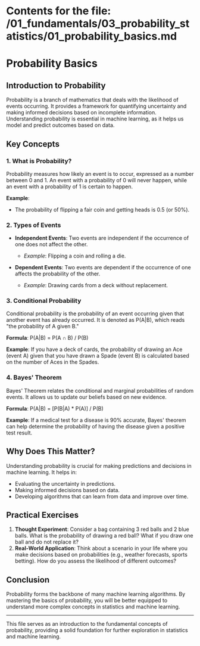 # Contents for the file: /01_fundamentals/03_probability_statistics/01_probability_basics.md

# Probability Basics

## Introduction to Probability
Probability is a branch of mathematics that deals with the likelihood of events occurring. It provides a framework for quantifying uncertainty and making informed decisions based on incomplete information. Understanding probability is essential in machine learning, as it helps us model and predict outcomes based on data.

## Key Concepts

### 1. What is Probability?
Probability measures how likely an event is to occur, expressed as a number between 0 and 1. An event with a probability of 0 will never happen, while an event with a probability of 1 is certain to happen.

**Example**: 
- The probability of flipping a fair coin and getting heads is 0.5 (or 50%).

### 2. Types of Events
- **Independent Events**: Two events are independent if the occurrence of one does not affect the other. 
  - *Example*: Flipping a coin and rolling a die.
  
- **Dependent Events**: Two events are dependent if the occurrence of one affects the probability of the other.
  - *Example*: Drawing cards from a deck without replacement.

### 3. Conditional Probability
Conditional probability is the probability of an event occurring given that another event has already occurred. It is denoted as P(A|B), which reads "the probability of A given B."

**Formula**: 
P(A|B) = P(A ∩ B) / P(B)

**Example**: 
If you have a deck of cards, the probability of drawing an Ace (event A) given that you have drawn a Spade (event B) is calculated based on the number of Aces in the Spades.

### 4. Bayes' Theorem
Bayes' Theorem relates the conditional and marginal probabilities of random events. It allows us to update our beliefs based on new evidence.

**Formula**: 
P(A|B) = [P(B|A) * P(A)] / P(B)

**Example**: 
If a medical test for a disease is 90% accurate, Bayes' theorem can help determine the probability of having the disease given a positive test result.

## Why Does This Matter?
Understanding probability is crucial for making predictions and decisions in machine learning. It helps in:
- Evaluating the uncertainty in predictions.
- Making informed decisions based on data.
- Developing algorithms that can learn from data and improve over time.

## Practical Exercises
1. **Thought Experiment**: Consider a bag containing 3 red balls and 2 blue balls. What is the probability of drawing a red ball? What if you draw one ball and do not replace it?
2. **Real-World Application**: Think about a scenario in your life where you make decisions based on probabilities (e.g., weather forecasts, sports betting). How do you assess the likelihood of different outcomes?

## Conclusion
Probability forms the backbone of many machine learning algorithms. By mastering the basics of probability, you will be better equipped to understand more complex concepts in statistics and machine learning.

---

This file serves as an introduction to the fundamental concepts of probability, providing a solid foundation for further exploration in statistics and machine learning.